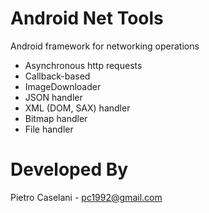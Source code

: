 Android Net Tools
===
Android framework for networking operations

* Asynchronous http requests
* Callback-based
* ImageDownloader
* JSON handler
* XML (DOM, SAX) handler
* Bitmap handler
* File handler


Developed By
============

Pietro Caselani - [pc1992@gmail.com](pc1992@gmail.com)